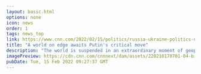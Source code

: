 ```yaml
---
layout: basic.html
options: none
icon: news
order: 1
tags: news_top
link: https://www.cnn.com/2022/02/15/politics/russia-ukraine-politics-us-putin-diplomacy/index.html
title: "A world on edge awaits Putin's critical move"
description: "The world is suspended in an extraordinary moment of geopolitical limbo, on edge for a possible Russian invasion of Ukraine amid conflicting signals in Moscow, confusion in Kyiv and dire warnings from Washington. "
imagePreview: https://cdn.cnn.com/cnnnext/dam/assets/220210170701-04-biden-putin-split-video-synd-2.jpg
pubDate: Tue, 15 Feb 2022 09:27:37 GMT
---
```

